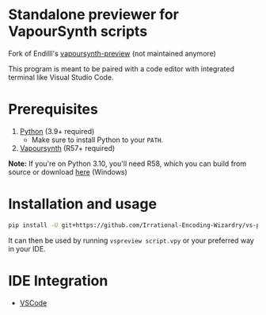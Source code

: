 # Standalone previewer for VapourSynth scripts

Fork of Endilll's [vapoursynth-preview](https://github.com/Endilll/vapoursynth-preview) (not maintained anymore)

This program is meant to be paired with a code editor with integrated terminal like Visual Studio Code.

# Prerequisites

1. [Python](https://www.Python.org/downloads) (3.9+ required)
    * Make sure to install Python to your `PATH`.
1. [Vapoursynth](https://github.com/vapoursynth/vapoursynth/releases) (R57+ required)

**Note:** If you're on Python 3.10, you'll need R58, which you can build from source or download [here](https://www.dropbox.com/s/ofbiyzbi6tcuorb/VapourSynth64-R58-RC1.exe?dl=1) (Windows)

# Installation and usage

```bash
pip install -U git+https://github.com/Irrational-Encoding-Wizardry/vs-preview.git
```

It can then be used by running `vspreview script.vpy` or your preferred way in your IDE.

# IDE Integration

* [VSCode](docs/vscode_install.md)
